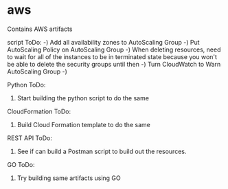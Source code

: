 # aws
Contains AWS artifacts

script ToDo:
-) Add all availability zones to AutoScaling Group
-) Put AutoScaling Policy on AutoScaling Group
-) When deleting resources, need to wait for all of the instances to be in terminated state  because you won't be able to delete the security groups until then
-) Turn CloudWatch to Warn AutoScaling Group
-)

Python ToDo:
1) Start building the python script to do the same

CloudFormation ToDo:
1) Build Cloud Formation template to do the same

REST API ToDo:
1) See if can build a Postman script to build out the resources.


GO ToDo:
1) Try building same artifacts using GO
